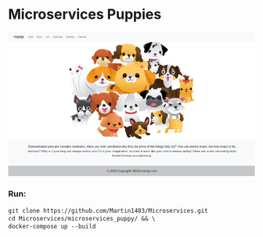 Microservices Puppies
=====================
![](frontend/static/img.png)

### Run:
```
git clone https://github.com/Martin1403/Microservices.git 
cd Microservices/microservices_puppy/ && \
docker-compose up --build
```
